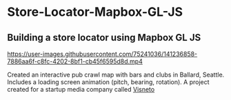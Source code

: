# Store-Locator-Mapbox-GL-JS

## Building a store locator using Mapbox GL JS

https://user-images.githubusercontent.com/75241036/141236858-7886aa6f-c8fc-4202-8bf1-cb45f6595d8d.mp4

Created an interactive pub crawl map with bars and clubs in Ballard, Seattle. Includes a loading screen animation (pitch, bearing, rotation). A project created for a startup media company called [Visneto](https://www.visnetomedia.com/) 
